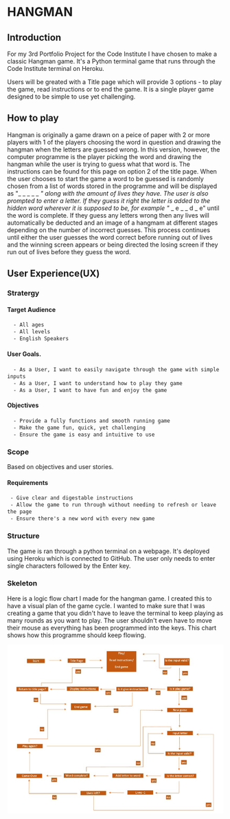# HANGMAN

## Introduction

For my 3rd Portfolio Project for the Code Institute I have chosen to make a classic Hangman game.
It's a Python terminal game that runs through the Code Institute terminal on Heroku.

Users will be greated with a Title page which will provide 3 options - to play the game, read instructions or to end the game. 
It is a single player game designed to be simple to use yet challenging.

## How to play

Hangman is originally a game drawn on a peice of paper with 2 or more players with 1 of the players choosing the word in question and drawing the hangman when the letters are guessed wrong. In this version, however, the computer programme is the player picking the word and drawing the hangman while the user is trying to guess what that word is. 
The instructions can be found for this page on option 2 of the title page.
When the user chooses to start the game a word to be guessed is randomly chosen from a list of words stored in the programme and will be displayed as "_ _ _ _ _ _" along with the amount of lives they have.
The user is also prompted to enter a letter. If they guess it right the letter is added to the hidden word wherever it is supposed to be, for example "_ _ e _ _ d _ e" until the word is complete. If they guess any letters wrong then any lives will automatically be deducted and an image of a hangmam at different stages depending on the number of incorrect guesses.
This process continues until either the user guesses the word correct before running out of lives and the winning screen 
appears or being directed the losing screen if they run out of lives before they guess the word.

## User Experience(UX)
### Stratergy

#### Target Audience
      - All ages
      - All levels
      - English Speakers

#### User Goals.
      - As a User, I want to easily navigate through the game with simple inputs
      - As a User, I want to understand how to play they game
      - As a User, I want to have fun and enjoy the game

#### Objectives
      - Provide a fully functions and smooth running game
      - Make the game fun, quick, yet challenging
      - Ensure the game is easy and intuitive to use

### Scope

Based on objectives and user stories.

#### Requirements
     - Give clear and digestable instructions
     - Allow the game to run through without needing to refresh or leave the page
     - Ensure there's a new word with every new game

### Structure

The game is ran through a python terminal on a webpage. It's deployed using Heroku which is connected to GitHub.
The user only needs to enter single characters followed by the Enter key.

### Skeleton

Here is a logic flow chart I made for the hangman game.
I created this to have a visual plan of the game cycle.
I wanted to make sure that I was creating a game that you didn't have to leave the terminal to keep playing as many rounds as you want to play. The user shouldn't even have to move their mouse as everything has been programmed into the keys. This chart shows how this programme should keep flowing.

![Flow Chart](assets/images/hangman_flowchart.jpg)
